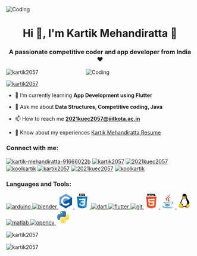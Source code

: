 <img alt="Coding" height="350" width="100%" src="https://mir-s3-cdn-cf.behance.net/project_modules/fs/54b6c068097599.5b50bca476b9b.gif">
<h1 align="center">Hi 👋, I'm Kartik Mehandiratta 💫</h1>
<h3 align="center">A passionate competitive coder and app developer from India ❤️</h3>
<img align="right" alt="Coding" width="290" src="https://i.pinimg.com/originals/a5/35/60/a53560c8088900e266880f779dacced7.gif">

<p align="left"> <img src="https://komarev.com/ghpvc/?username=kartik2057&label=Profile%20views&color=0e75b6&style=flat" alt="kartik2057" /> </p>

<p align="left"> <a href="https://github.com/ryo-ma/github-profile-trophy"><img src="https://github-profile-trophy.vercel.app/?username=kartik2057" alt="kartik2057" /></a> </p>

- 🌱 I’m currently learning **App Development using Flutter**

- 💬 Ask me about **Data Structures, Competitive coding, Java**

- 📫 How to reach me **2021kuec2057@iiitkota.ac.in**

- 📄 Know about my experiences [Kartik Mehandiratta Resume](https://drive.google.com/file/d/1wy2sARG4BW6ZfPDdone-jk95E_mscfOX/view?usp=share_link)

<h3 align="left">Connect with me:</h3>
<p align="left">
<a href="https://linkedin.com/in/kartik-mehandiratta-91666022b" target="blank"><img align="center" src="https://raw.githubusercontent.com/rahuldkjain/github-profile-readme-generator/master/src/images/icons/Social/linked-in-alt.svg" alt="kartik-mehandiratta-91666022b" height="30" width="40" /></a>
<a href="https://www.codechef.com/users/kartik2057" target="blank"><img align="center" src="https://cdn.jsdelivr.net/npm/simple-icons@3.1.0/icons/codechef.svg" alt="kartik2057" height="30" width="40" /></a>
<a href="https://www.hackerrank.com/2021kuec2057" target="blank"><img align="center" src="https://raw.githubusercontent.com/rahuldkjain/github-profile-readme-generator/master/src/images/icons/Social/hackerrank.svg" alt="2021kuec2057" height="30" width="40" /></a>
<a href="https://codeforces.com/profile/koolkartik" target="blank"><img align="center" src="https://raw.githubusercontent.com/rahuldkjain/github-profile-readme-generator/master/src/images/icons/Social/codeforces.svg" alt="koolkartik" height="30" width="40" /></a>
<a href="https://www.leetcode.com/kartik2057" target="blank"><img align="center" src="https://raw.githubusercontent.com/rahuldkjain/github-profile-readme-generator/master/src/images/icons/Social/leet-code.svg" alt="kartik2057" height="30" width="40" /></a>
<a href="https://auth.geeksforgeeks.org/user/2021kuec2057" target="blank"><img align="center" src="https://raw.githubusercontent.com/rahuldkjain/github-profile-readme-generator/master/src/images/icons/Social/geeks-for-geeks.svg" alt="2021kuec2057" height="30" width="40" /></a>
<a href="https://www.topcoder.com/members/koolkartik" target="blank"><img align="center" src="https://raw.githubusercontent.com/rahuldkjain/github-profile-readme-generator/master/src/images/icons/Social/topcoder.svg" alt="koolkartik" height="30" width="40" /></a>
</p>

<h3 align="left">Languages and Tools:</h3>
<p align="left"> <a href="https://www.arduino.cc/" target="_blank" rel="noreferrer"> <img src="https://cdn.worldvectorlogo.com/logos/arduino-1.svg" alt="arduino" width="40" height="40"/> </a> <a href="https://www.blender.org/" target="_blank" rel="noreferrer"> <img src="https://download.blender.org/branding/community/blender_community_badge_white.svg" alt="blender" width="40" height="40"/> </a> <a href="https://www.cprogramming.com/" target="_blank" rel="noreferrer"> <img src="https://raw.githubusercontent.com/devicons/devicon/master/icons/c/c-original.svg" alt="c" width="40" height="40"/> </a> <a href="https://www.w3schools.com/css/" target="_blank" rel="noreferrer"> <img src="https://raw.githubusercontent.com/devicons/devicon/master/icons/css3/css3-original-wordmark.svg" alt="css3" width="40" height="40"/> </a> <a href="https://dart.dev" target="_blank" rel="noreferrer"> <img src="https://www.vectorlogo.zone/logos/dartlang/dartlang-icon.svg" alt="dart" width="40" height="40"/> </a> <a href="https://flutter.dev" target="_blank" rel="noreferrer"> <img src="https://www.vectorlogo.zone/logos/flutterio/flutterio-icon.svg" alt="flutter" width="40" height="40"/> </a> <a href="https://git-scm.com/" target="_blank" rel="noreferrer"> <img src="https://www.vectorlogo.zone/logos/git-scm/git-scm-icon.svg" alt="git" width="40" height="40"/> </a> <a href="https://www.w3.org/html/" target="_blank" rel="noreferrer"> <img src="https://raw.githubusercontent.com/devicons/devicon/master/icons/html5/html5-original-wordmark.svg" alt="html5" width="40" height="40"/> </a> <a href="https://www.java.com" target="_blank" rel="noreferrer"> <img src="https://raw.githubusercontent.com/devicons/devicon/master/icons/java/java-original.svg" alt="java" width="40" height="40"/> </a> <a href="https://www.linux.org/" target="_blank" rel="noreferrer"> <img src="https://raw.githubusercontent.com/devicons/devicon/master/icons/linux/linux-original.svg" alt="linux" width="40" height="40"/> </a> <a href="https://www.mathworks.com/" target="_blank" rel="noreferrer"> <img src="https://upload.wikimedia.org/wikipedia/commons/2/21/Matlab_Logo.png" alt="matlab" width="40" height="40"/> </a> <a href="https://opencv.org/" target="_blank" rel="noreferrer"> <img src="https://www.vectorlogo.zone/logos/opencv/opencv-icon.svg" alt="opencv" width="40" height="40"/> </a> <a href="https://www.python.org" target="_blank" rel="noreferrer"> <img src="https://raw.githubusercontent.com/devicons/devicon/master/icons/python/python-original.svg" alt="python" width="40" height="40"/> </a> </p>

<p><img align="center" src="https://github-readme-stats.vercel.app/api/top-langs?username=kartik2057&show_icons=true&locale=en&layout=compact" alt="kartik2057" /></p>

<p><img align="center" src="https://github-readme-streak-stats.herokuapp.com/?user=kartik2057&" alt="kartik2057" /></p>
